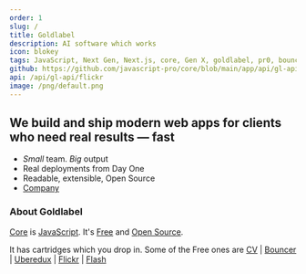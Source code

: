 ```yaml
---
order: 1
slug: /
title: Goldlabel
description: AI software which works
icon: blokey
tags: JavaScript, Next Gen, Next.js, core, Gen X, goldlabel, pr0, bouncer, AI Prompt Engineering, ChatGPT, OpenAI, Singularity, Frontend, Vanilla JS, TypeScript, React, Angular, Vue, Material UI, MUI, Flash, Server Side JavaScript, Node, Gatsby, NextJS, Headless CMS
github: https://github.com/javascript-pro/core/blob/main/app/api/gl-api/flickr/route.ts
api: /api/gl-api/flickr
image: /png/default.png
---
```


## We build and ship modern web apps for clients who need real results — fast

- _Small_ team. _Big_ output
- Real deployments from Day One
- Readable, extensible, Open Source
- [Company](/work/company)

### About Goldlabel

[Core](/free/core) is [JavaScript](/work/techstack/javascript). It's [Free](/free) and [Open Source](/free/open-source).

It has cartridges which you drop in. Some of the Free ones are [CV](/cv/about) | [Bouncer](/free/bouncer) | [Uberedux](/free/uberedux) | [Flickr](/free/flickr) | [Flash](/free/flash)
